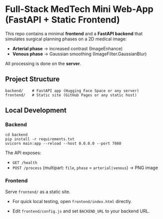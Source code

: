 
# Full-Stack MedTech Mini Web-App (FastAPI + Static Frontend)

This repo contains a minimal **frontend** and a **FastAPI backend** that simulates surgical planning phases on a 2D medical image:

- **Arterial phase** → increased contrast (ImageEnhance)
- **Venous phase** → Gaussian smoothing (ImageFilter.GaussianBlur)

All processing is done on the **server**.

## Project Structure

```
backend/    # FastAPI app (Hugging Face Space or any server)
frontend/   # Static site (GitHub Pages or any static host)
```

## Local Development

### Backend
```
cd backend
pip install -r requirements.txt
uvicorn main:app --reload --host 0.0.0.0 --port 7860
```
The API exposes:
- `GET /health`
- `POST /process` (multipart: `file`, `phase` = `arterial|venous`) → PNG image

### Frontend
Serve `frontend/` as a static site.
- For quick local testing, open `frontend/index.html` directly.
  
- Edit `frontend/config.js` and set `BACKEND_URL` to your backend URL.

